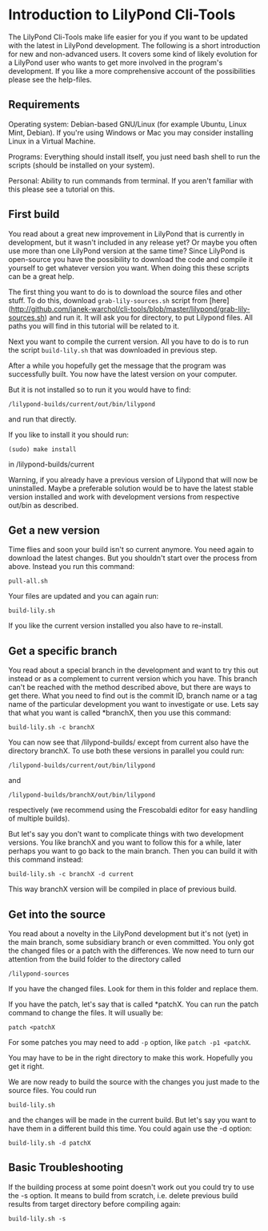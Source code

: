 Introduction to LilyPond Cli-Tools
==================================

The LilyPond Cli-Tools make life easier for you if you want to be updated with the latest in LilyPond development. The following is a short introduction for new and non-advanced users. It covers some kind of likely evolution for a LilyPond user who wants to get more involved in the program's development. If you like a more comprehensive account of the possibilities please see the help-files. 

Requirements
------------

Operating system:
Debian-based GNU/Linux (for example Ubuntu, Linux Mint, Debian).
If you're using Windows or Mac you may consider installing Linux in a Virtual Machine.

Programs: Everything should install itself, you just need bash shell to run the scripts (should be installed on your system).

Personal: Ability to run commands from terminal. If you aren't familiar with this please see a tutorial on this.


First build
-----------

You read about a great new improvement in LilyPond that is currently in development, but it wasn't included in any release yet?  Or maybe you often use more than one LilyPond version at the same time?  Since LilyPond is open-source you have the possibility to download the code and compile it yourself to get whatever version you want. When doing this these scripts can be a great help.

The first thing you want to do is to download the source files and other stuff.
To do this, download `grab-lily-sources.sh` script from [here]
(http://github.com/janek-warchol/cli-tools/blob/master/lilypond/grab-lily-sources.sh)
and run it. It will ask you for directory, to put Lilypond files. All paths you will find in this tutorial will be related to it.

Next you want to compile the current version. All you have to do is to run the script `build-lily.sh` that was downloaded in previous step.

After a while you hopefully get the message that the program was successfully built. You now have the latest version on your computer.

But it is not installed so to run it you would have to find:

	/lilypond-builds/current/out/bin/lilypond

and run that directly. 

If you like to install it you should run:

	(sudo) make install

in /lilypond-builds/current

Warning, if you already have a previous version of Lilypond that will now be uninstalled. Maybe a preferable solution would be to have the latest stable version installed and work with development versions from respective out/bin as described. 

## Get a new version
Time flies and soon your build isn't so current anymore. You need again to download the latest changes. But you shouldn't start over the process from above. Instead you run this command:

	pull-all.sh

Your files are updated and you can again run:

	build-lily.sh

If you like the current version installed you also have to re-install.

## Get a specific branch
You read about a special branch in the development and want to try this out instead or as a complement to current version which you have. This branch can't be reached with the method described above, but there are ways to get there. What you need to find out is the commit ID, branch name or a tag name of the particular development you want to investigate or use. Lets say that what you want is called *branchX, then you use this command:

	build-lily.sh -c branchX

You can now see that /lilypond-builds/ except from current also have the directory branchX. To use both these versions in parallel you could run:

	/lilypond-builds/current/out/bin/lilypond

and

	/lilypond-builds/branchX/out/bin/lilypond 

respectively (we recommend using the Frescobaldi editor for easy handling of multiple builds).

But let's say you don't want to complicate things with two development versions. You like branchX and you want to follow this for a while, later perhaps you want to go back to the main branch. Then you can build it with this command instead:

	build-lily.sh -c branchX -d current

This way branchX version will be compiled in place of previous build.

## Get into the source
You read about a novelty in the LilyPond development but it's not (yet) in the main branch, some subsidiary branch or even committed. You only got the changed files or a patch with the differences. We now need to turn our attention from the build folder to the directory called 

	/lilypond-sources

If you have the changed files. Look for them in this folder and replace them.

If you have the patch, let's say that is called *patchX. You can run the patch command to change the files. It will usually be:

	patch <patchX
	
For some patches you may need to add `-p` option, like `patch -p1 <patchX`.

You may have to be in the right directory to make this work. Hopefully you get it right.

We are now ready to build the source with the changes you just made to the source files. You could run

	build-lily.sh

and the changes will be made in the current build. But let's say you want to have them in a different build this time. You could again use the -d option:

	build-lily.sh -d patchX

## Basic Troubleshooting
If the building process at some point doesn't work out you could try to use the -s option. It means to build from scratch, i.e. delete previous build results from target directory before compiling again:

	build-lily.sh -s

